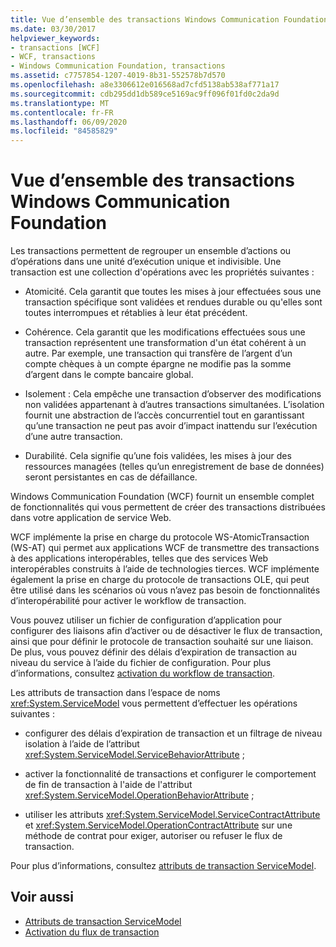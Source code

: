 ```yaml
---
title: Vue d’ensemble des transactions Windows Communication Foundation
ms.date: 03/30/2017
helpviewer_keywords:
- transactions [WCF]
- WCF, transactions
- Windows Communication Foundation, transactions
ms.assetid: c7757854-1207-4019-8b31-552578b7d570
ms.openlocfilehash: a8e3306612e016568ad7cfd5138ab538af771a17
ms.sourcegitcommit: cdb295dd1db589ce5169ac9ff096f01fd0c2da9d
ms.translationtype: MT
ms.contentlocale: fr-FR
ms.lasthandoff: 06/09/2020
ms.locfileid: "84585829"
---
```

# <a name="windows-communication-foundation-transactions-overview"></a>Vue d’ensemble des transactions Windows Communication Foundation
Les transactions permettent de regrouper un ensemble d’actions ou d’opérations dans une unité d’exécution unique et indivisible. Une transaction est une collection d'opérations avec les propriétés suivantes :  
  
- Atomicité. Cela garantit que toutes les mises à jour effectuées sous une transaction spécifique sont validées et rendues durable ou qu'elles sont toutes interrompues et rétablies à leur état précédent.  
  
- Cohérence. Cela garantit que les modifications effectuées sous une transaction représentent une transformation d'un état cohérent à un autre. Par exemple, une transaction qui transfère de l’argent d’un compte chèques à un compte épargne ne modifie pas la somme d’argent dans le compte bancaire global.  
  
- Isolement : Cela empêche une transaction d’observer des modifications non validées appartenant à d’autres transactions simultanées. L’isolation fournit une abstraction de l’accès concurrentiel tout en garantissant qu’une transaction ne peut pas avoir d’impact inattendu sur l’exécution d’une autre transaction.  
  
- Durabilité. Cela signifie qu’une fois validées, les mises à jour des ressources managées (telles qu’un enregistrement de base de données) seront persistantes en cas de défaillance.  
  
 Windows Communication Foundation (WCF) fournit un ensemble complet de fonctionnalités qui vous permettent de créer des transactions distribuées dans votre application de service Web.  
  
 WCF implémente la prise en charge du protocole WS-AtomicTransaction (WS-AT) qui permet aux applications WCF de transmettre des transactions à des applications interopérables, telles que des services Web interopérables construits à l’aide de technologies tierces. WCF implémente également la prise en charge du protocole de transactions OLE, qui peut être utilisé dans les scénarios où vous n’avez pas besoin de fonctionnalités d’interopérabilité pour activer le workflow de transaction.  
  
 Vous pouvez utiliser un fichier de configuration d’application pour configurer des liaisons afin d’activer ou de désactiver le flux de transaction, ainsi que pour définir le protocole de transaction souhaité sur une liaison. De plus, vous pouvez définir des délais d’expiration de transaction au niveau du service à l’aide du fichier de configuration. Pour plus d’informations, consultez [activation du workflow de transaction](enabling-transaction-flow.md).  
  
 Les attributs de transaction dans l’espace de noms <xref:System.ServiceModel> vous permettent d’effectuer les opérations suivantes :  
  
- configurer des délais d’expiration de transaction et un filtrage de niveau isolation à l’aide de l’attribut <xref:System.ServiceModel.ServiceBehaviorAttribute> ;  
  
- activer la fonctionnalité de transactions et configurer le comportement de fin de transaction à l'aide de l'attribut <xref:System.ServiceModel.OperationBehaviorAttribute> ;  
  
- utiliser les attributs <xref:System.ServiceModel.ServiceContractAttribute> et <xref:System.ServiceModel.OperationContractAttribute> sur une méthode de contrat pour exiger, autoriser ou refuser le flux de transaction.  
  
 Pour plus d’informations, consultez [attributs de transaction ServiceModel](servicemodel-transaction-attributes.md).  
  
## <a name="see-also"></a>Voir aussi

- [Attributs de transaction ServiceModel](servicemodel-transaction-attributes.md)
- [Activation du flux de transaction](enabling-transaction-flow.md)
